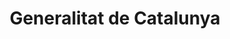 ---
title: 'Generalitat de Catalunya'
image: '/images/client/generalitat.png'
clienturl: 'https://www.gencat.cat/'
---